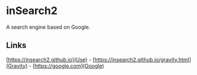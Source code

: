 # inSearch2
A search engine based on Google.

## Links
[https://insearch2.github.io](Use) - 
[https://insearch2.github.io/gravity.html](Gravity) - 
[https://google.com](Google)
